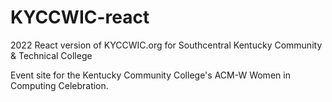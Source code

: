 # KYCCWIC-react
2022 React version of KYCCWIC.org for Southcentral Kentucky Community &amp; Technical College

Event site for the Kentucky Community College's ACM-W Women in Computing Celebration.  
